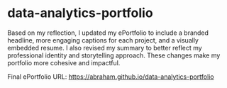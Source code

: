 # data-analytics-portfolio
Based on my reflection, I updated my ePortfolio to include a branded headline, more engaging captions for each project, and a visually embedded resume. I also revised my summary to better reflect my professional identity and storytelling approach. These changes make my portfolio more cohesive and impactful.

Final ePortfolio URL: https://abraham.github.io/data-analytics-portfolio
